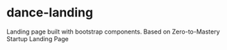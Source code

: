 # dance-landing
Landing page built with bootstrap components. Based on Zero-to-Mastery Startup Landing Page
